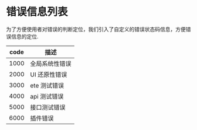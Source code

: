 # 错误信息列表

为了方便使用者对错误的判断定位，我们引入了自定义的错误状态码信息，方便错误信息的定位.

| code | 描述           |
| ---- | -------------- |
| 1000 | 全局系统性错误 |
| 2000 | UI 还原性错误  |
| 3000 | ete 测试错误   |
| 4000 | api 测试错误   |
| 5000 | 接口测试错误   |
| 6000 | 插件错误       |

